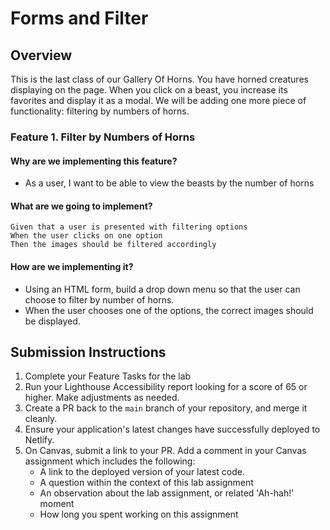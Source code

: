 # Forms and Filter

## Overview

This is the last class of our Gallery Of Horns. You have horned creatures displaying on the page. When you click on a beast, you increase its favorites and display it as a modal. We will be adding one more piece of functionality: filtering by numbers of horns.

### Feature 1. Filter by Numbers of Horns

#### Why are we implementing this feature?

- As a user, I want to be able to view the beasts by the number of horns

#### What are we going to implement?

```text
Given that a user is presented with filtering options
When the user clicks on one option
Then the images should be filtered accordingly
```

#### How are we implementing it?

- Using an HTML form, build a drop down menu so that the user can choose to filter by number of horns.
- When the user chooses one of the options, the correct images should be displayed.

## Submission Instructions

1. Complete your Feature Tasks for the lab
1. Run your Lighthouse Accessibility report looking for a score of 65 or higher. Make adjustments as needed.
1. Create a PR back to the `main` branch of your repository, and merge it cleanly.
1. Ensure your application's latest changes have successfully deployed to Netlify.
1. On Canvas, submit a link to your PR. Add a comment in your Canvas assignment which includes the following:
   - A link to the deployed version of your latest code.
   - A question within the context of this lab assignment
   - An observation about the lab assignment, or related 'Ah-hah!' moment
   - How long you spent working on this assignment
